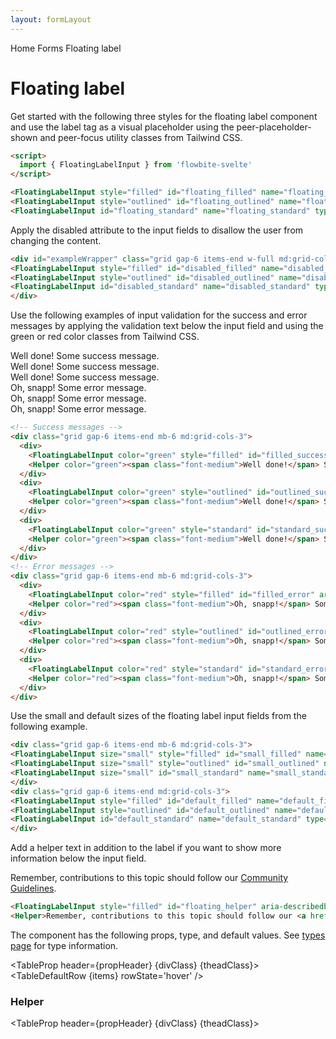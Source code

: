```yaml
---
layout: formLayout
---
```


<script>
  import Htwo from '../utils/Htwo.svelte'
  import ExampleDiv from '../utils/ExampleDiv.svelte'
  import GitHubSource from '../utils/GitHubSource.svelte'
  import CompoDescription from '../utils/CompoDescription.svelte'
  import TableProp from '../utils/TableProp.svelte'
  import TableDefaultRow from '../utils/TableDefaultRow.svelte'
  import { onMount } from 'svelte';
  import { FloatingLabelInput, Helper, Breadcrumb, BreadcrumbItem } from "$lib/index"
  import { Home } from 'svelte-heros'
  import componentProps from '../props/FloatingLabelInput.json'
   import componentProps2 from '../props/Helper.json'
  let items = componentProps.props
  let items2 = componentProps2.props
  
  let propHeader = ['Name', 'Type', 'Default']
  let divClass='w-full relative overflow-x-auto shadow-md sm:rounded-lg py-4'
  let theadClass ='text-xs text-gray-700 uppercase bg-gray-50 dark:bg-gray-700 dark:text-white'
</script>

<Breadcrumb>
  <BreadcrumbItem href="/" icon={Home} variation="solid">Home</BreadcrumbItem>
  <BreadcrumbItem href="/forms">Forms</BreadcrumbItem>
  <BreadcrumbItem>Floating label</BreadcrumbItem>
</Breadcrumb>

<h1 class="text-3xl w-full dark:text-white pt-8 pb-4">Floating label</h1>

<Htwo label="Examples" />

<p>Get started with the following three styles for the floating label component and use the label tag as a visual placeholder using the peer-placeholder-shown and peer-focus utility classes from Tailwind CSS.</p>

<ExampleDiv>
<div id="exampleWrapper" class="grid gap-6 items-end w-full md:grid-cols-3">
<FloatingLabelInput style="filled" id="floating_filled" name="floating_filled" type="text" label="Floating filled"/>
<FloatingLabelInput style="outlined" id="floating_outlined" name="floating_outlined" type="text" label="Floating outlined" />
<FloatingLabelInput id="floating_standard" name="floating_standard" type="text" label="Floating standard" />
</div>
</ExampleDiv>

```html
<script>
  import { FloatingLabelInput } from 'flowbite-svelte'
</script>

<FloatingLabelInput style="filled" id="floating_filled" name="floating_filled" type="text" label="Floating filled"/>
<FloatingLabelInput style="outlined" id="floating_outlined" name="floating_outlined" type="text" label="Floating outlined" />
<FloatingLabelInput id="floating_standard" name="floating_standard" type="text" label="Floating standard" />
```

<Htwo label="Disabled state" />

<p>Apply the disabled attribute to the input fields to disallow the user from changing the content.</p>

<ExampleDiv>
<div id="exampleWrapper" class="grid gap-6 items-end w-full md:grid-cols-3">
<FloatingLabelInput style="filled" id="disabled_filled" name="disabled_filled" type="text" label="Disabled filled" disabled/>
<FloatingLabelInput style="outlined" id="disabled_outlined" name="disabled_outlined" type="text" label="Disabled outlined" disabled/>
<FloatingLabelInput id="disabled_standard" name="disabled_standard" type="text" label="Disabled standard" disabled/>
</div>
</ExampleDiv>

```html
<div id="exampleWrapper" class="grid gap-6 items-end w-full md:grid-cols-3">
<FloatingLabelInput style="filled" id="disabled_filled" name="disabled_filled" type="text" label="Disabled filled" disabled/>
<FloatingLabelInput style="outlined" id="disabled_outlined" name="disabled_outlined" type="text" label="Disabled outlined" disabled/>
<FloatingLabelInput id="disabled_standard" name="disabled_standard" type="text" label="Disabled standard" disabled/>
</div>
```

<Htwo label="Validation" />

<p>Use the following examples of input validation for the success and error messages by applying the validation text below the input field and using the green or red color classes from Tailwind CSS.</p>

<ExampleDiv>
<!-- Success messages -->
<div class="grid gap-6 items-end mb-6 md:grid-cols-3">
  <div>
    <FloatingLabelInput color="green" style="filled" id="filled_success" aria-describedby="filled_success_help" name="filled_success" type="text" label="Filled success"/>
    <Helper color="green"><span class="font-medium">Well done!</span> Some success message.</Helper>
  </div>
  <div>
    <FloatingLabelInput color="green" style="outlined" id="outlined_success" aria-describedby="outlined_success_help" name="outlined_success" type="text" label="Outlined success"/>
    <Helper color="green"><span class="font-medium">Well done!</span> Some success message.</Helper>
  </div>
  <div>
    <FloatingLabelInput color="green" style="standard" id="standard_success" aria-describedby="standard_success_help" name="standard_success" type="text" label="Standard success"/>
    <Helper color="green"><span class="font-medium">Well done!</span> Some success message.</Helper>
  </div>
</div>
<!-- Error messages -->
<div class="grid gap-6 items-end mb-6 md:grid-cols-3">
  <div>
    <FloatingLabelInput color="red" style="filled" id="filled_error" aria-describedby="filled_error_help" name="filled_error" type="text" label="Filled error"/>
    <Helper color="red"><span class="font-medium">Oh, snapp!</span> Some error message.</Helper>
  </div>
  <div>
    <FloatingLabelInput color="red" style="outlined" id="outlined_error" aria-describedby="outlined_error_help" name="outlined_success" type="text" label="Outlined error"/>
    <Helper color="red"><span class="font-medium">Oh, snapp!</span> Some error message.</Helper>
  </div>
  <div>
    <FloatingLabelInput color="red" style="standard" id="standard_error" aria-describedby="standard_error_help" name="standard_success" type="text" label="Standard error"/>
    <Helper color="red"><span class="font-medium">Oh, snapp!</span> Some error message.</Helper>
  </div>
</div>
</ExampleDiv>

```html
<!-- Success messages -->
<div class="grid gap-6 items-end mb-6 md:grid-cols-3">
  <div>
    <FloatingLabelInput color="green" style="filled" id="filled_success" aria-describedby="filled_success_help" name="filled_success" type="text" label="Filled success"/>
    <Helper color="green"><span class="font-medium">Well done!</span> Some success message.</Helper>
  </div>
  <div>
    <FloatingLabelInput color="green" style="outlined" id="outlined_success" aria-describedby="outlined_success_help" name="outlined_success" type="text" label="Outlined success"/>
    <Helper color="green"><span class="font-medium">Well done!</span> Some success message.</Helper>
  </div>
  <div>
    <FloatingLabelInput color="green" style="standard" id="standard_success" aria-describedby="standard_success_help" name="standard_success" type="text" label="Standard success"/>
    <Helper color="green"><span class="font-medium">Well done!</span> Some success message.</Helper>
  </div>
</div>
<!-- Error messages -->
<div class="grid gap-6 items-end mb-6 md:grid-cols-3">
  <div>
    <FloatingLabelInput color="red" style="filled" id="filled_error" aria-describedby="filled_error_help" name="filled_error" type="text" label="Filled error"/>
    <Helper color="red"><span class="font-medium">Oh, snapp!</span> Some error message.</Helper>
  </div>
  <div>
    <FloatingLabelInput color="red" style="outlined" id="outlined_error" aria-describedby="outlined_error_help" name="outlined_success" type="text" label="Outlined error"/>
    <Helper color="red"><span class="font-medium">Oh, snapp!</span> Some error message.</Helper>
  </div>
  <div>
    <FloatingLabelInput color="red" style="standard" id="standard_error" aria-describedby="standard_error_help" name="standard_success" type="text" label="Standard error"/>
    <Helper color="red"><span class="font-medium">Oh, snapp!</span> Some error message.</Helper>
  </div>
</div>
```

<Htwo label="Sizes" />

<p>Use the small and default sizes of the floating label input fields from the following example.</p>

<ExampleDiv>
<div class="grid gap-6 items-end mb-6 md:grid-cols-3">
<FloatingLabelInput size="small" style="filled" id="small_filled" name="small_filled" type="text" label="Small filled"/>
<FloatingLabelInput size="small" style="outlined" id="small_outlined" name="small_outlined" type="text" label="Small outlined" />
<FloatingLabelInput size="small" id="small_standard" name="small_standard" type="text" label="Small standard" />
</div>
<div class="grid gap-6 items-end md:grid-cols-3">
<FloatingLabelInput style="filled" id="default_filled" name="default_filled" type="text" label="Default filled"/>
<FloatingLabelInput style="outlined" id="default_outlined" name="default_outlined" type="text" label="Default outlined" />
<FloatingLabelInput id="default_standard" name="default_standard" type="text" label="Default standard" />
</div>
</ExampleDiv>

```html
<div class="grid gap-6 items-end mb-6 md:grid-cols-3">
<FloatingLabelInput size="small" style="filled" id="small_filled" name="small_filled" type="text" label="Small filled"/>
<FloatingLabelInput size="small" style="outlined" id="small_outlined" name="small_outlined" type="text" label="Small outlined" />
<FloatingLabelInput size="small" id="small_standard" name="small_standard" type="text" label="Small standard" />
</div>
<div class="grid gap-6 items-end md:grid-cols-3">
<FloatingLabelInput style="filled" id="default_filled" name="default_filled" type="text" label="Default filled"/>
<FloatingLabelInput style="outlined" id="default_outlined" name="default_outlined" type="text" label="Default outlined" />
<FloatingLabelInput id="default_standard" name="default_standard" type="text" label="Default standard" />
</div>
```

<Htwo label="Helper text" />

<p>Add a helper text in addition to the label if you want to show more information below the input field.</p>

<ExampleDiv>
<FloatingLabelInput style="filled" id="floating_helper" aria-describedby="floating_helper_text" name="floating_helper" type="text" label="Floating helper"/>
<Helper>Remember, contributions to this topic should follow our <a href="/" class="text-blue-600 dark:text-blue-500 hover:underline">Community Guidelines</a>.</Helper>
</ExampleDiv>

```html
<FloatingLabelInput style="filled" id="floating_helper" aria-describedby="floating_helper_text" name="floating_helper" type="text" label="Floating helper"/>
<Helper>Remember, contributions to this topic should follow our <a href="/" class="text-blue-600 dark:text-blue-500 hover:underline">Community Guidelines</a>.</Helper>
```

<Htwo label="Props" />

<p>The component has the following props, type, and default values. See <a href="/pages/types">types 
 page</a> for type information.</p>

<TableProp header={propHeader} {divClass} {theadClass}>
  <TableDefaultRow {items} rowState='hover' />
</TableProp>

<h3>Helper</h3>

<TableProp header={propHeader} {divClass} {theadClass}>
<TableDefaultRow items={items2} rowState='hover' />
</TableProp>